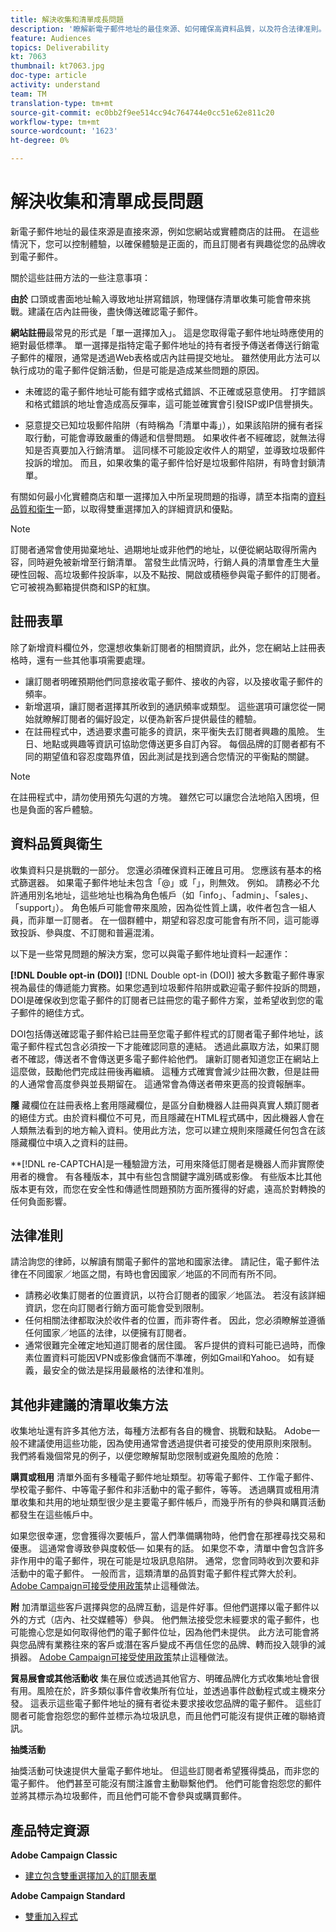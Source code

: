 ```yaml
---
title: 解決收集和清單成長問題
description: '瞭解新電子郵件地址的最佳來源、如何確保高資料品質，以及符合法律准則。 '
feature: Audiences
topics: Deliverability
kt: 7063
thumbnail: kt7063.jpg
doc-type: article
activity: understand
team: TM
translation-type: tm+mt
source-git-commit: ec0bb2f9ee514cc94c764744e0cc51e62e811c20
workflow-type: tm+mt
source-wordcount: '1623'
ht-degree: 0%

---
```



# 解決收集和清單成長問題

新電子郵件地址的最佳來源是直接來源，例如您網站或實體商店的註冊。 在這些情況下，您可以控制體驗，以確保體驗是正面的，而且訂閱者有興趣從您的品牌收到電子郵件。

關於這些註冊方法的一些注意事項：

**由於** 口頭或書面地址輸入導致地址拼寫錯誤，物理儲存清單收集可能會帶來挑戰。建議在店內註冊後，盡快傳送確認電子郵件。

**網站註冊**&#x200B;最常見的形式是「單一選擇加入」。 這是您取得電子郵件地址時應使用的絕對最低標準。 單一選擇是指特定電子郵件地址的持有者授予傳送者傳送行銷電子郵件的權限，通常是透過Web表格或店內註冊提交地址。 雖然使用此方法可以執行成功的電子郵件促銷活動，但是可能是造成某些問題的原因。

* 未確認的電子郵件地址可能有錯字或格式錯誤、不正確或惡意使用。 打字錯誤和格式錯誤的地址會造成高反彈率，這可能並確實會引發ISP或IP信譽損失。

* 惡意提交已知垃圾郵件陷阱（有時稱為「清單中毒」），如果該陷阱的擁有者採取行動，可能會導致嚴重的傳遞和信譽問題。 如果收件者不經確認，就無法得知是否真要加入行銷清單。 這同樣不可能設定收件人的期望，並導致垃圾郵件投訴的增加。 而且，如果收集的電子郵件恰好是垃圾郵件陷阱，有時會封鎖清單。

有關如何最小化實體商店和單一選擇加入中所呈現問題的指導，請至本指南的[資料品質和衛生](#data-quality-and-hygiene)一節，以取得雙重選擇加入的詳細資訊和優點。

>[!NOTE]
>
>訂閱者通常會使用拋棄地址、過期地址或非他們的地址，以便從網站取得所需內容，同時避免被新增至行銷清單。 當發生此情況時，行銷人員的清單會產生大量硬性回報、高垃圾郵件投訴率，以及不點按、開啟或積極參與電子郵件的訂閱者。 它可被視為郵箱提供商和ISP的紅旗。

## 註冊表單

除了新增資料欄位外，您還想收集新訂閱者的相關資訊，此外，您在網站上註冊表格時，還有一些其他事項需要處理。

* 讓訂閱者明確預期他們同意接收電子郵件、接收的內容，以及接收電子郵件的頻率。
* 新增選項，讓訂閱者選擇其所收到的通訊頻率或類型。 這些選項可讓您從一開始就瞭解訂閱者的偏好設定，以便為新客戶提供最佳的體驗。
* 在註冊程式中，透過要求盡可能多的資訊，來平衡失去訂閱者興趣的風險。 生日、地點或興趣等資訊可協助您傳送更多自訂內容。 每個品牌的訂閱者都有不同的期望值和容忍度臨界值，因此測試是找到適合您情況的平衡點的關鍵。

>[!NOTE]
>
> 在註冊程式中，請勿使用預先勾選的方塊。 雖然它可以讓您合法地陷入困境，但也是負面的客戶體驗。

## 資料品質與衛生

收集資料只是挑戰的一部分。 您還必須確保資料正確且可用。 您應該有基本的格式篩選器。 如果電子郵件地址未包含「@」或「」，則無效。 例如。 請務必不允許通用別名地址，這些地址也稱為角色帳戶（如「info」、「admin」、「sales」、「support」）。 角色帳戶可能會帶來風險，因為從性質上講，收件者包含一組人員，而非單一訂閱者。 在一個群體中，期望和容忍度可能會有所不同，這可能導致投訴、參與度、不訂閱和普遍混淆。

以下是一些常見問題的解決方案，您可以與電子郵件地址資料一起運作：

**[!DNL Double opt-in (DOI)]**
[!DNL Double opt-in (DOI)] 被大多數電子郵件專家視為最佳的傳遞能力實務。如果您遇到垃圾郵件陷阱或歡迎電子郵件投訴的問題，DOI是確保收到您電子郵件的訂閱者已註冊您的電子郵件方案，並希望收到您的電子郵件的絕佳方式。

DOI包括傳送確認電子郵件給已註冊至您電子郵件程式的訂閱者電子郵件地址，該電子郵件程式包含必須按一下才能確認同意的連結。 透過此贏取方法，如果訂閱者不確認，傳送者不會傳送更多電子郵件給他們。 讓新訂閱者知道您正在網站上這麼做，鼓勵他們完成註冊後再繼續。 這種方式確實會減少註冊次數，但是註冊的人通常會高度參與並長期留在。 這通常會為傳送者帶來更高的投資報酬率。

**隱**
藏欄位在註冊表格上套用隱藏欄位，是區分自動機器人註冊與真實人類訂閱者的絕佳方式。由於資料欄位不可見，而且隱藏在HTML程式碼中，因此機器人會在人類無法看到的地方輸入資料。使用此方法，您可以建立規則來隱藏任何包含在該隱藏欄位中填入之資料的註冊。

**[!DNL re-CAPTCHA]是一種驗證方法，可用來降低訂閱者是機器人而非實際使用者的機會。 有各種版本，其中有些包含關鍵字識別碼或影像。 有些版本比其他版本更有效，而您在安全性和傳遞性問題預防方面所獲得的好處，遠高於對轉換的任何負面影響。

## 法律准則

請洽詢您的律師，以解讀有關電子郵件的當地和國家法律。 請記住，電子郵件法律在不同國家／地區之間，有時也會因國家／地區的不同而有所不同。

* 請務必收集訂閱者的位置資訊，以符合訂閱者的國家／地區法。 若沒有該詳細資訊，您在向訂閱者行銷方面可能會受到限制。
* 任何相關法律都取決於收件者的位置，而非寄件者。 因此，您必須瞭解並遵循任何國家／地區的法律，以便擁有訂閱者。
* 通常很難完全確定地知道訂閱者的居住國。 客戶提供的資料可能已過時，而像素位置資料可能因VPN或影像倉儲而不準確，例如Gmail和Yahoo。 如有疑義，最安全的做法是採用最嚴格的法律和准則。

## 其他非建議的清單收集方法

收集地址還有許多其他方法，每種方法都有各自的機會、挑戰和缺點。 Adobe一般不建議使用這些功能，因為使用通常會透過提供者可接受的使用原則來限制。 我們將看幾個常見的例子，以便您瞭解幫助您限制或避免風險的危險：

**購買或租用**
清單外面有多種電子郵件地址類型。初等電子郵件、工作電子郵件、學校電子郵件、中等電子郵件和非活動中的電子郵件，等等。 透過購買或租用清單收集和共用的地址類型很少是主要電子郵件帳戶，而幾乎所有的參與和購買活動都發生在這些帳戶中。

如果您很幸運，您會獲得次要帳戶，當人們準備購物時，他們會在那裡尋找交易和優惠。 這通常會導致參與度較低— 如果有的話。 如果您不幸，清單中會包含許多非作用中的電子郵件，現在可能是垃圾訊息陷阱。 通常，您會同時收到次要和非活動中的電子郵件。 一般而言，這類清單的品質對電子郵件程式弊大於利。 [Adobe Campaign可接受使用政策](https://www.adobe.com/legal/terms/aup.html)禁止這種做法。

**附**
加清單這些客戶選擇與您的品牌互動，這是件好事。但他們選擇以電子郵件以外的方式（店內、社交媒體等）參與。 他們無法接受您未經要求的電子郵件，也可能擔心您是如何取得他們的電子郵件位址，因為他們未提供。 此方法可能會將與您品牌有業務往來的客戶或潛在客戶變成不再信任您的品牌、轉而投入競爭的減損器。 [Adobe Campaign可接受使用政策](https://www.adobe.com/legal/terms/aup.html)禁止這種做法。

**貿易展會或其他活動收**
集在展位或透過其他官方、明確品牌化方式收集地址會很有用。風險在於，許多類似事件會收集所有位址，並透過事件啟動程式或主機來分發。 這表示這些電子郵件地址的擁有者從未要求接收您品牌的電子郵件。 這些訂閱者可能會抱怨您的郵件並標示為垃圾訊息，而且他們可能沒有提供正確的聯絡資訊。

**抽獎活動**

抽獎活動可快速提供大量電子郵件地址。 但這些訂閱者希望獲得獎品，而非您的電子郵件。 他們甚至可能沒有關注誰會主動聯繫他們。 他們可能會抱怨您的郵件並將其標示為垃圾郵件，而且他們可能不會參與或購買郵件。

## 產品特定資源

**Adobe Campaign Classic**

* [建立包含雙重選擇加入的訂閱表單](https://experienceleague.adobe.com/docs/campaign-classic/using/designing-content/web-forms/use-cases--web-forms.html?lang=en#create-a-subscription--form-with-double-opt-in)

**Adobe Campaign Standard**

* [雙重加入程式](https://experienceleague.adobe.com/docs/campaign-standard/using/communication-channels/landing-pages/setting-up-a-double-opt-in-process.html?lang=en#communication-channels)

